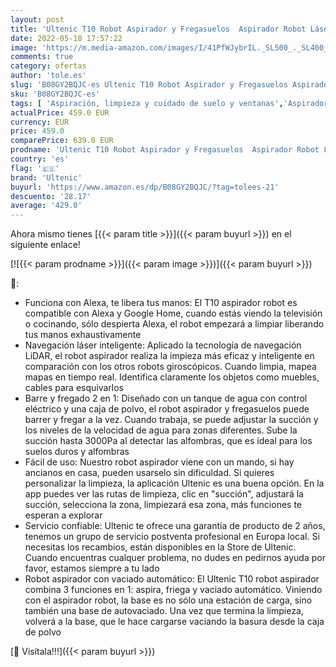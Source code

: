 ```yaml
---
layout: post
title: 'Ultenic T10 Robot Aspirador y Fregasuelos  Aspirador Robot Láser con Autovaciado  3000Pa Succión  Mapeo Inteligente  Autonomía de 280min  Compatible con Alexa  Google Home  Mando a Distancia y APP'
date: 2022-05-18 17:57:22
image: 'https://m.media-amazon.com/images/I/41PfWJybrIL._SL500_._SL400_.jpg'
comments: true
category: ofertas
author: 'tole.es'
slug: 'B08GY2BQJC-es Ultenic T10 Robot Aspirador y Fregasuelos Aspirador Robot...'
sku: 'B08GY2BQJC-es'
tags: [ 'Aspiración, limpieza y cuidado de suelo y ventanas','Aspiradoras','Hogar y cocina','Robots aspiradores','alexa','google','home','ultenic','🇪🇸', ]
actualPrice: 459.0 EUR
currency: EUR
price: 459.0
comparePrice: 639.0 EUR
prodname: 'Ultenic T10 Robot Aspirador y Fregasuelos  Aspirador Robot Láser con Autovaciado  3000Pa Succión  Mapeo Inteligente  Autonomía de 280min  Compatible con Alexa  Google Home  Mando a Distancia y APP'
country: 'es'
flag: '🇪🇸'
brand: 'Ultenic'
buyurl: 'https://www.amazon.es/dp/B08GY2BQJC/?tag=tolees-21'
descuento: '28.17'
average: '429.0'
---
```


Ahora mismo tienes [{{< param title >}}]({{< param buyurl >}}) en el siguiente enlace!

[![{{< param prodname >}}]({{< param image >}})]({{< param buyurl >}})

🔎:

- Funciona con Alexa, te libera tus manos: El T10 aspirador robot es compatible con Alexa y Google Home, cuando estás viendo la televisión o cocinando, sólo despierta Alexa, el robot empezará a limpiar liberando tus manos exhaustivamente
- Navegación láser inteligente: Aplicado la tecnología de navegación LiDAR, el robot aspirador realiza la impieza más eficaz y inteligente en comparación con los otros robots giroscópicos. Cuando limpia, mapea mapas en tiempo real. Identifica claramente los objetos como muebles, cables para esquivarlos
- Barre y fregado 2 en 1: Diseñado con un tanque de agua con control eléctrico y una caja de polvo, el robot aspirador y fregasuelos puede barrer y fregar a la vez. Cuando trabaja, se puede adjustar la succión y los niveles de la velocidad de agua para zonas diferentes. Sube la succión hasta 3000Pa al detectar las alfombras, que es ideal para los suelos duros y alfombras
- Fácil de uso: Nuestro robot aspirador viene con un mando, si hay ancianos en casa, pueden usarselo sin dificuldad. Si quieres personalizar la limpieza, la aplicación Ultenic es una buena opción. En la app puedes ver las rutas de limpieza, clic en "succión", adjustará la succión, selecciona la zona, limpiezará esa zona, más funciones te esperan a explorar
- Servicio confiable: Ultenic te ofrece una garantía de producto de 2 años, tenemos un grupo de servicio postventa profesional en Europa local. Si necesitas los recambios, están disponibles en la Store de Ultenic. Cuando encuentras cualquer problema, no dudes en pedirnos ayuda por favor, estamos siempre a tu lado
- Robot aspirador con vaciado automático: El Ultenic T10 robot aspirador combina 3 funciones en 1: aspira, friega y vaciado automático. Viniendo con el aspirador robot, la base es no sólo una estación de carga, sino también una base de autovaciado. Una vez que termina la limpieza, volverá a la base, que le hace cargarse vaciando la basura desde la caja de polvo

[🛒 Visítala!!!]({{< param buyurl >}})
